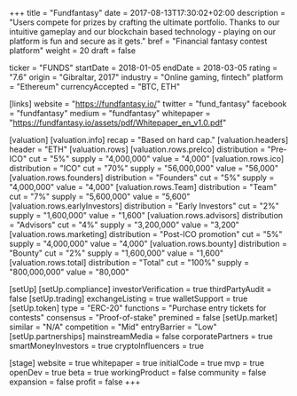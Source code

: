 +++
title = "Fundfantasy"
date = 2017-08-13T17:30:02+02:00
description = "Users compete for prizes by crafting the ultimate portfolio. Thanks to our intuitive gameplay and our blockchain based technology - playing on our platform is fun and secure as it gets."
bref = "Financial fantasy contest platform"
weight = 20
draft = false

ticker = "FUNDS"
startDate = 2018-01-05
endDate = 2018-03-05
rating = "7.6"
origin = "Gibraltar, 2017"
industry = "Online gaming, fintech"
platform = "Ethereum"
currencyAccepted = "BTC, ETH"

[links]
  website = "https://fundfantasy.io/"
  twitter = "fund_fantasy"
  facebook = "fundfantasy"
  medium = "fundfantasy"
  whitepaper = "https://fundfantasy.io/assets/pdf/Whitepaper_en_v1.0.pdf"

[valuation]
  [valuation.info]
    recap = "Based on hard cap."
  [valuation.headers]
    header = "ETH"
  [valuation.rows]
    [valuation.rows.preIco]
      distribution = "Pre-ICO"
      cut = "5%"
      supply = "4,000,000"
      value = "4,000"
    [valuation.rows.ico]
      distribution = "ICO"
      cut = "70%"
      supply = "56,000,000"
      value = "56,000"
    [valuation.rows.founders]
      distribution = "Founders"
      cut = "5%"
      supply = "4,000,000"
      value = "4,000"
    [valuation.rows.Team]
      distribution = "Team"
      cut = "7%"
      supply = "5,600,000"
      value = "5,600"
    [valuation.rows.earlyInvestors]
      distribution = "Early Investors"
      cut = "2%"
      supply = "1,600,000"
      value = "1,600" 
    [valuation.rows.advisors]
      distribution = "Advisors"
      cut = "4%"
      supply = "3,200,000"
      value = "3,200"
    [valuation.rows.marketing]
      distribution = "Post-ICO promotion"
      cut = "5%"
      supply = "4,000,000"
      value = "4,000"
    [valuation.rows.bounty]
      distribution = "Bounty"
      cut = "2%"
      supply = "1,600,000"
      value = "1,600"
    [valuation.rows.total]
      distribution = "Total"
      cut = "100%"
      supply = "800,000,000"
      value = "80,000"

[setUp]
  [setUp.compliance]
    investorVerification = true
    thirdPartyAudit = false
  [setUp.trading]
    exchangeListing = true
    walletSupport = true
  [setUp.token]
    type = "ERC-20"
    functions = "Purchase entry tickets for contests"
    consensus = "Proof-of-stake"
    premined = false
  [setUp.market]
    similar = "N/A"
    competition = "Mid"
    entryBarrier = "Low"
  [setUp.partnerships]
    mainstreamMedia = false
    corporatePartners = true
    smartMoneyInvestors = true
    cryptoInfluencers = true

[stage]
  website = true
  whitepaper = true
  initialCode = true
  mvp = true
  openDev = true
  beta = true
  workingProduct = false
  community = false
  expansion = false
  profit = false
+++
